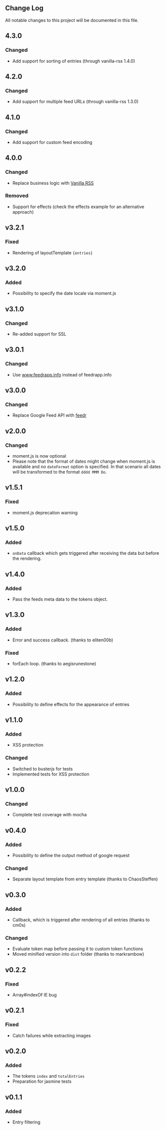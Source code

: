 ## Change Log
All notable changes to this project will be documented in this file.

## 4.3.0
### Changed
- Add support for sorting of entries (through vanilla-rss 1.4.0)

## 4.2.0
### Changed
- Add support for multiple feed URLs (through vanilla-rss 1.3.0)

## 4.1.0
### Changed
- Add support for custom feed encoding

## 4.0.0
### Changed
- Replace business logic with [Vanilla RSS](https://github.com/sdepold/vanilla-rss)
### Removed
- Support for effects (check the effects example for an alternative approach)

## v3.2.1
### Fixed
- Rendering of layoutTemplate `{entries}`

## v3.2.0
### Added
- Possibility to specify the date locale via moment.js

## v3.1.0
### Changed
- Re-added support for SSL

## v3.0.1
### Changed
- Use www.feedrapp.info instead of feedrapp.info

## v3.0.0
### Changed
- Replace Google Feed API with [feedr](https://github.com/sdepold/feedr)

## v2.0.0
### Changed
- moment.js is now optional
- Please note that the format of dates might change when moment.js is available and no `dateFormat` option is specified. In that scenario all dates will be transformed to the format `dddd MMM Do`.

## v1.5.1
### Fixed
- moment.js deprecation warning

## v1.5.0
### Added
- `onData` callback which gets triggered after receiving the data but before the rendering.

## v1.4.0
### Added
- Pass the feeds meta data to the tokens object.

## v1.3.0
### Added
- Error and success callback. (thanks to eliten00b)

### Fixed
- forEach loop. (thanks to aegisrunestone)

## v1.2.0
### Added
- Possibility to define effects for the appearance of entries

## v1.1.0
### Added
- XSS protection

### Changed
- Switched to busterjs for tests
- Implemented tests for XSS protection

## v1.0.0
### Changed
- Complete test coverage with mocha

## v0.4.0
### Added
- Possibility to define the output method of google request

### Changed
- Separate layout template from entry template (thanks to ChaosSteffen)

## v0.3.0
### Added
- Callback, which is triggered after rendering of all entries (thanks to cm0s)

### Changed
- Evaluate token map before passing it to custom token functions
- Moved minified version into `dist` folder (thanks to markrambow)

## v0.2.2
### Fixed
- Array#indexOf IE bug

## v0.2.1
### Fixed
- Catch failures while extracting images

## v0.2.0
### Added
- The tokens `index` and `totalEntries`
- Preparation for jasmine tests

## v0.1.1
### Added
- Entry filtering
